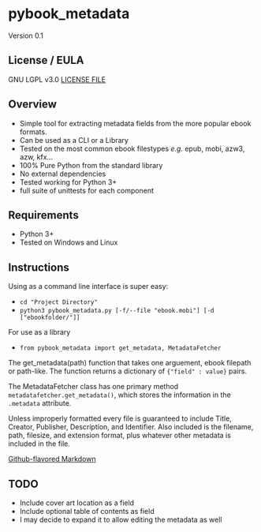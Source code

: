 # pybook_metadata

Version 0.1

## License / EULA

GNU LGPL v3.0
[LICENSE FILE](./LICENSE)

## Overview

- Simple tool for extracting metadata fields from the more popular ebook formats.
- Can be used as a CLI or a Library
- Tested on the most common ebook filestypes _e.g._ epub, mobi, azw3, azw, kfx...
- 100% Pure Python from the standard library
- No external dependencies
- Tested working for Python 3+
- full suite of unittests for each component

## Requirements

- Python 3+
- Tested on Windows and Linux

## Instructions

Using as a command line interface is super easy:

- `cd "Project Directory"`
- `python3 pybook_metadata.py [-f/--file "ebook.mobi"] [-d ["ebookfolder/"]]`

For use as a library

- `from pybook_metadata import get_metadata, MetadataFetcher`

The get_metadata(path) function that takes one arguement, ebook filepath or path-like. The function returns a dictionary of `{"field" : value}` pairs.

The MetadataFetcher class has one primary method `metadatafetcher.get_metadata()`, which stores the information in the `.metadata` attribute.

Unless improperly formatted every file is guaranteed to include Title, Creator, Publisher, Description, and Identifier. Also included is the filename, path, filesize, and extension format, plus whatever other metadata is included in the file.

[Github-flavored Markdown](https://guides.github.com/features/mastering-markdown/)

## TODO

- Include cover art location as a field
- Include optional table of contents as field
- I may decide to expand it to allow editing the metadata as well
